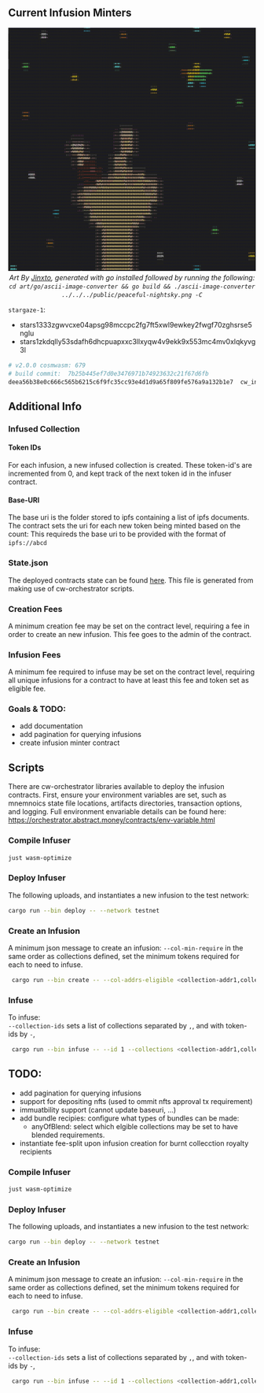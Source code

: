 
## Current Infusion Minters

<div align="center">

[![preview](../../public/peaceful-nightsky.png)]()\
*Art By [Jinxto](https://www.stargaze.zone/p/jinxto/collections), generated with go installed followed by running the following:\
`cd art/go/ascii-image-converter && go build && ./ascii-image-converter ../../../public/peaceful-nightsky.png -C`*
</div>


`stargaze-1`:
- stars1333zgwvcxe04apsg98mccpc2fg7ft5xwl9ewkey2fwgf70zghsrse5nglu
- stars1zkdqlly53sdafh6dhcpuapxxc3llxyqw4v9ekk9x553mc4mv0xlqkyvg3l

``` sh
# v2.0.0 cosmwasm: 679
# build commit:  7b25b445ef7d0e3476971b74923632c21f67d6fb
deea56b38e0c666c565b6215c6f9fc35cc93e4d1d9a65f809fe576a9a132b1e7  cw_infusion_minter.wasm
```

## Additional Info 

###  Infused Collection
#### Token IDs
For each infusion, a new infused collection is created. These token-id's are incremented from 0, and kept track of the next token id in the infuser contract. 

#### Base-URI
The base uri is the folder stored to ipfs containing a list of ipfs documents. The contract sets the uri for each new token being minted based on the count:
This requireds the base uri to be provided with the format of `ipfs://abcd`


### State.json
The deployed contracts state can be found [here](./state.json). This file is generated from making use of cw-orchestrator scripts. 

### Creation Fees 
A minimum creation fee may be set on the contract level, requiring a fee in order to create an new infusion. This fee goes to the admin of the contract.

### Infusion Fees 
A minimum fee required to infuse may be set on the contract level, requiring all unique infusions for a contract to have at least this fee and token set as eligible fee.

### Goals & TODO:
- add documentation
- add pagination for querying infusions
- create infusion minter contract


## Scripts 
There are cw-orchestrator libraries available to deploy the infusion contracts. First, ensure your environment variables are set, such as mnemnoics state file locations, artifacts directories, transaction options, and logging. Full environment envariable details can be found here: https://orchestrator.abstract.money/contracts/env-variable.html

### Compile Infuser
```sh
just wasm-optimize
```

### Deploy Infuser
The following uploads, and instantiates a new infusion to the test network:
```sh 
cargo run --bin deploy -- --network testnet 
```

### Create an Infusion 
A minimum json message to create an infusion:
`--col-min-require` in the same order as collections defined, set the minimum tokens required for each to need to infuse.
```sh
 cargo run --bin create -- --col-addrs-eligible <collection-addr1,collection-addr2> --col-min-required 4,2 --infuse-col-name infusion-test --infuse-col-symbol INFUSE --infuse-col-base-uri ipfs:// --config-min-per-bundle 1
```
<!-- cargo run --bin create -- --col-addrs-eligible stars18vng693zqjgwd08p3ypzy26h8f7d7yjweahn5hxq2xnuu837emuslfzn5w,stars1pxcrcl2kt30qdjny8ek6fpkffye4xstvypqdgmh5ssr4yrfu8sgs7450ql --col-min-required 4,2 --infuse-col-name infusion-test --infuse-col-symbol INFUSE --infuse-col-base-uri ipfs://bafybeidyqe2abtu5eccg4uazsjnq5bstscwaxcounqxsvhtum4aalvy2hy/stars.png --config-min-per-bundle 1 -->

### Infuse
To infuse:\
`--collection-ids` sets a list of collections separated by `,`, and with token-ids by `-`,
```sh
 cargo run --bin infuse -- --id 1 --collections <collection-addr1,collection-addr2> --collection-ids 69-70-71-72,79-78
```
<!-- cargo run --bin infuse -- --id 1 --collections stars18vng693zqjgwd08p3ypzy26h8f7d7yjweahn5hxq2xnuu837emuslfzn5w,stars1pxcrcl2kt30qdjny8ek6fpkffye4xstvypqdgmh5ssr4yrfu8sgs7450ql --collection-ids 91-90-89-88,86-58 -->

## TODO: 
- add pagination for querying infusions
- support for depositing nfts (used to ommit nfts approval tx requirement)
- immuatbility support (cannot update baseuri, ...)
- add bundle recipies: configure what types of bundles can be made:
  <!-- - allOf: requires the minimum for all eligible collections -->
  <!-- - anyOf: any of 1 of the eligible collections -->
  - anyOfBlend: select which elgible collections may be set to have blended requirements.
- instantiate fee-split upon infusion creation for burnt collecction royalty recipients


### Compile Infuser
```sh
just wasm-optimize
```

### Deploy Infuser
The following uploads, and instantiates a new infusion to the test network:
```sh 
cargo run --bin deploy -- --network testnet 
```

### Create an Infusion 
A minimum json message to create an infusion:
`--col-min-require` in the same order as collections defined, set the minimum tokens required for each to need to infuse.
```sh
 cargo run --bin create -- --col-addrs-eligible <collection-addr1,collection-addr2> --col-min-required 4,2 --infuse-col-name infusion-test --infuse-col-symbol INFUSE --infuse-col-base-uri ipfs:// --config-min-per-bundle 1
```
<!-- cargo run --bin create -- --col-addrs-eligible stars18vng693zqjgwd08p3ypzy26h8f7d7yjweahn5hxq2xnuu837emuslfzn5w,stars1pxcrcl2kt30qdjny8ek6fpkffye4xstvypqdgmh5ssr4yrfu8sgs7450ql --col-min-required 4,2 --infuse-col-name infusion-test --infuse-col-symbol INFUSE --infuse-col-base-uri ipfs://bafybeidyqe2abtu5eccg4uazsjnq5bstscwaxcounqxsvhtum4aalvy2hy/stars.png --config-min-per-bundle 1 -->

### Infuse
To infuse:\
`--collection-ids` sets a list of collections separated by `,`, and with token-ids by `-`,
```sh
 cargo run --bin infuse -- --id 1 --collections <collection-addr1,collection-addr2> --collection-ids 69-70-71-72,79-78
```
<!-- cargo run --bin infuse -- --id 1 --collections stars18vng693zqjgwd08p3ypzy26h8f7d7yjweahn5hxq2xnuu837emuslfzn5w,stars1pxcrcl2kt30qdjny8ek6fpkffye4xstvypqdgmh5ssr4yrfu8sgs7450ql --collection-ids 91-90-89-88,86-58 -->



